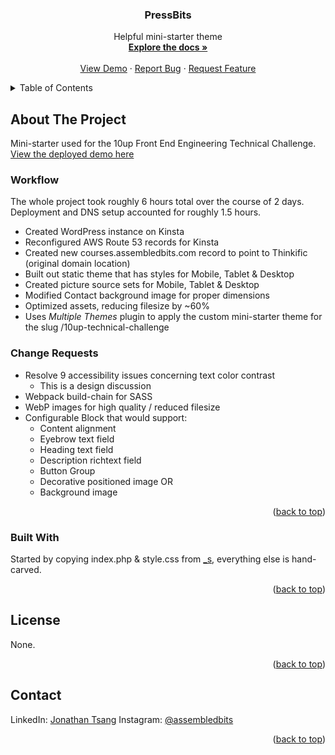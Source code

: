 <div id="top"></div>

<div align="center">
  <h3 align="center">PressBits</h3>

  <p align="center">
    Helpful mini-starter theme
    <br />
    <a href="https://github.com/j0ntsang/PressBits"><strong>Explore the docs »</strong></a>
    <br />
    <br />
    <a href="https://github.com/j0ntsang/PressBits">View Demo</a>
    ·
    <a href="https://github.com/j0ntsang/PressBits/issues">Report Bug</a>
    ·
    <a href="https://github.com/j0ntsang/PressBits/issues">Request Feature</a>
  </p>
</div>



<!-- TABLE OF CONTENTS -->
<details>
  <summary>Table of Contents</summary>
  <ol>
    <li>
      <a href="#about-the-project">About The Project</a>
      <ul>
        <li><a href="#built-with">Workflow</a></li>
        <li><a href="#built-with">Change Requests</a></li>
        <li><a href="#built-with">Built With</a></li>
      </ul>
    </li>
    <li><a href="#license">License</a></li>
    <li><a href="#contact">Contact</a></li>
  </ol>
</details>

## About The Project

Mini-starter used for the 10up Front End Engineering Technical Challenge.
[View the deployed demo here](https://assembledbits.com/10up-technical-challenge/)

### Workflow
The whole project took roughly 6 hours total over the course of 2 days. Deployment and DNS setup accounted for roughly 1.5 hours.

- Created WordPress instance on Kinsta
- Reconfigured AWS Route 53 records for Kinsta
- Created new courses.assembledbits.com record to point to Thinkific (original domain location)
- Built out static theme that has styles for Mobile, Tablet & Desktop
- Created picture source sets for Mobile, Tablet & Desktop
- Modified Contact background image for proper dimensions
- Optimized assets, reducing filesize by ~60%
- Uses *Multiple Themes* plugin to apply the custom mini-starter theme for the slug /10up-technical-challenge

### Change Requests
- Resolve 9 accessibility issues concerning text color contrast
  - This is a design discussion
- Webpack build-chain for SASS
- WebP images for high quality / reduced filesize
- Configurable Block that would support:
  - Content alignment
  - Eyebrow text field
  - Heading text field
  - Description richtext field
  - Button Group
  - Decorative positioned image OR
  - Background image

<p align="right">(<a href="#top">back to top</a>)</p>

### Built With

Started by copying index.php & style.css from [_s](https://github.com/Automattic/_s), everything else is hand-carved.

<p align="right">(<a href="#top">back to top</a>)</p>

## License

None.

<p align="right">(<a href="#top">back to top</a>)</p>

## Contact

LinkedIn: [Jonathan Tsang](https://www.linkedin.com/in/j0ntsang/)
Instagram: [@assembledbits](https://www.instagram.com/assembledbits)

<p align="right">(<a href="#top">back to top</a>)</p>